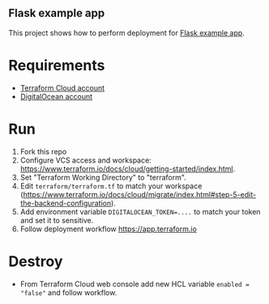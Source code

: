## Flask example app

This project shows how to perform deployment for [Flask example app](http://flask.pocoo.org/).

# Requirements
- [Terraform Cloud account](https://terraform.io)
- [DigitalOcean account](https://cloud.digitalocean.com/login)

# Run
1) Fork this repo
2) Configure VCS access and workspace: https://www.terraform.io/docs/cloud/getting-started/index.html.
3) Set "Terraform Working Directory" to "terraform".
4) Edit `terraform/terraform.tf` to match your workspace (https://www.terraform.io/docs/cloud/migrate/index.html#step-5-edit-the-backend-configuration).
5) Add environment variable `DIGITALOCEAN_TOKEN=....` to match your token and set it to sensitive.
6) Follow deployment workflow https://app.terraform.io 

# Destroy
- From Terraform Cloud web console add new HCL variable `enabled = "false"` and follow workflow.
